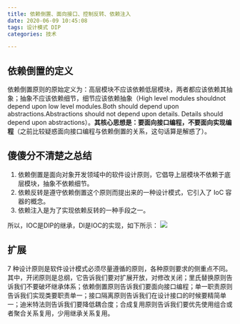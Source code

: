 ```yaml
---
title: 依赖倒置、面向接口、控制反转、依赖注入  
date: 2020-06-09 10:45:08  
tags: 设计模式 DIP  
categories: 技术

---
```

## 依赖倒置的定义
依赖倒置原则的原始定义为：高层模块不应该依赖低层模块，两者都应该依赖其抽象；抽象不应该依赖细节，细节应该依赖抽象（High level modules shouldnot depend upon low level modules.Both should depend upon abstractions.Abstractions should not depend upon details. Details should depend upon abstractions）。**其核心思想是：要面向接口编程，不要面向实现编程**（之前比较疑惑面向接口编程与依赖倒置的关系，这句话算是解惑了）。  


## 傻傻分不清楚之总结

1. 依赖倒置是面向对象开发领域中的软件设计原则，它倡导上层模块不依赖于底层模块，抽象不依赖细节。
2. 依赖反转是遵守依赖倒置这个原则而提出来的一种设计模式，它引入了 IoC 容器的概念。
3. 依赖注入是为了实现依赖反转的一种手段之一。

所以，IOC是DIP的继承，DI是IOC的实现，如下所示：
![](https://s1.ax1x.com/2020/06/10/tomcWj.png)

## 扩展
7 种设计原则是软件设计模式必须尽量遵循的原则，各种原则要求的侧重点不同。其中，开闭原则是总纲，它告诉我们要对扩展开放，对修改关闭；里氏替换原则告诉我们不要破坏继承体系；依赖倒置原则告诉我们要面向接口编程；单一职责原则告诉我们实现类要职责单一；接口隔离原则告诉我们在设计接口的时候要精简单一；迪米特法则告诉我们要降低耦合度；合成复用原则告诉我们要优先使用组合或者聚合关系复用，少用继承关系复用。